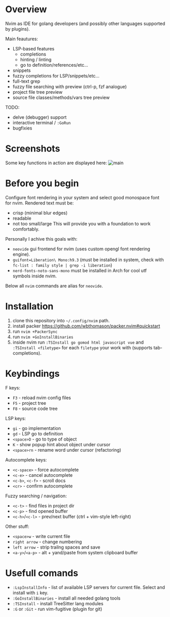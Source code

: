 # Overview
Nvim as IDE for golang developers (and possibly other languages supported by plugins).

Main feautures:
- LSP-based features
   - completions
   - hinting / linting
   - go to definition/references/etc...
- snippets
- fuzzy completions for LSP/snippets/etc...
- full-text grep
- fuzzy file searching with preview (ctrl-p, fzf analogue)
- project file tree preview
- source file classes/methods/vars tree preview

TODO:
- delve (debugger) support
- interactive terminal / `:GoRun`
- bugfixies

# Screenshots
Some key functions in action are displayed here:
![main](https://user-images.githubusercontent.com/350218/145688949-9f1b431b-2719-4cb2-88de-c89417017130.png)


# Before you begin
Configure font rendering in your system and select good monospace font for nvim. Rendered text must be:
- crisp (minimal blur edges)
- readable
- not too small/large
This will provide you with a foundation to work comfortably.

Personally I achive this goals with:
- `neovide` gui frontend for nvim (uses custom opengl font rendering engine).
- `guifont=Liberation\ Mono:h9.3` (must be installed in system, check with `fc-list : family style | grep -i liberation`)
- `nerd-fonts-noto-sans-mono` must be installed in Arch for cool utf symbols inside nvim.

Below all `nvim` commands are alias for `neovide`.

# Installation
1. clone this repository into `~/.config/nvim` path.
2. install packer https://github.com/wbthomason/packer.nvim#quickstart
3. run `nvim +PackerSync`
4. run `nvim +GoInstallBinaries`
5. inside nvim run `:TSInstall go gomod html javascript vue` and `:TSInstall <filetype>` for each `filetype` your work with (supports tab-completions).

# Keybindings

F keys:
- `F3` - reload nvim config files
- `F5` - project tree
- `F8` - source code tree

LSP keys:
- `gi` - go implementation
- `gd` - LSP go to definition
- `<space>D` - go to type of object
- `K` - show popup hint about object under cursor
- `<space>rn` - rename word under cursor (refactoring)

Autocomplete keys:
- `<c-space>` - force autocomplete
- `<c-e>` - cancel autocomplete
- `<c-b>`, `<c-f>` - scroll docs
- `<cr>` - confirm autocomplete

Fuzzy searching / navigation:
- `<c-t>` - find files in project dir
- `<c-p>` - find opened buffer
- `<c-h>`/`<c-l>` - prev/next buffer (ctrl + vim-style left-right)

Other stuff:
- `<space>w` - write current file
- `right arrow` - change numbering
- `left arrow` - strip trailng spaces and save
- `<a-y>`/`<a-p>` - alt + yand/paste from system clipboard buffer

# Usefull comands

- `:LspInstallInfo` - list of available LSP servers for current file. Select and install with `i` key.
- `:GoInstallBinaries` - install all needed golang tools
- `:TSInstall` - install TreeSitter lang modules
- `:G` or `:Git` - run vim-fugitive (plugin for git)
